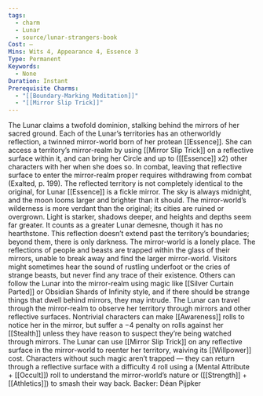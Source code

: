 ```yaml
---
tags:
  - charm
  - Lunar
  - source/lunar-strangers-book
Cost: —
Mins: Wits 4, Appearance 4, Essence 3
Type: Permanent
Keywords:
  - None
Duration: Instant
Prerequisite Charms:
  - "[[Boundary-Marking Meditation]]"
  - "[[Mirror Slip Trick]]"
---
```

The Lunar claims a twofold dominion, stalking behind the mirrors of her sacred ground.
Each of the Lunar’s territories has an otherworldly reflection, a twinned mirror-world born of her protean [[Essence]]. She can access a territory’s mirror-realm by using [[Mirror Slip Trick]] on a reflective surface within it, and can bring her Circle and up to ([[Essence]] x2) other characters with her when she does so. In combat, leaving that reflective surface to enter the mirror-realm proper requires withdrawing from combat (Exalted, p.
199).
The reflected territory is not completely identical to the original, for Lunar [[Essence]] is a fickle mirror. The sky is always midnight, and the moon looms larger and brighter than it should. The mirror-world’s wilderness is more verdant than the original; its cities are ruined or overgrown. Light is starker, shadows deeper, and heights and depths seem far greater. It counts as a greater Lunar demesne, though it has no hearthstone. This reflection doesn’t extend past the territory’s boundaries; beyond them, there is only darkness.
The mirror-world is a lonely place. The reflections of people and beasts are trapped within the glass of their mirrors, unable to break away and find the larger mirror-world. Visitors might sometimes hear the sound of rustling underfoot or the cries of strange beasts, but never find any trace of their existence. Others can follow the Lunar into the mirror-realm using magic like [[Silver Curtain Parted]] or Obsidian Shards of Infinity style, and if there should be strange things that dwell behind mirrors, they may intrude.
The Lunar can travel through the mirror-realm to observe her territory through mirrors and other reflective surfaces. Nontrivial characters can make [[Awareness]] rolls to notice her in the mirror, but suffer a −4 penalty on rolls against her [[Stealth]] unless they have reason to suspect they’re being watched through mirrors.
The Lunar can use [[Mirror Slip Trick]] on any reflective surface in the mirror-world to reenter her territory, waiving its [[Willpower]] cost. Characters without such magic aren’t trapped — they can return through a reflective surface with a difficulty 4 roll using a (Mental Attribute + [[Occult]]) roll to understand the mirror-world’s nature or ([[Strength]] + [[Athletics]]) to smash their way back.
Backer: Déan Pijpker